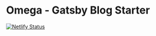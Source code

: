 # Omega - Gatsby Blog Starter

[![Netlify Status](https://api.netlify.com/api/v1/badges/825a7f64-d33e-4185-b7ad-e1f02561d746/deploy-status)](https://app.netlify.com/sites/omega-starter/deploys)

